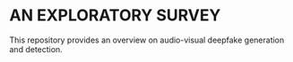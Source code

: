 # AN EXPLORATORY SURVEY
This repository provides an overview on audio-visual deepfake generation and detection.
